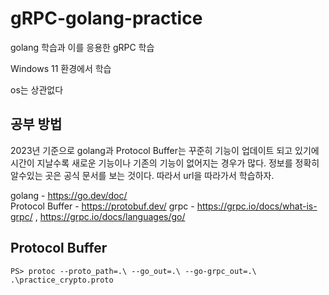 # gRPC-golang-practice
golang 학습과 이를 응용한 gRPC 학습  

Windows 11 환경에서 학습  

os는 상관없다  
## 공부 방법
2023년 기준으로 golang과 Protocol Buffer는 꾸준히 기능이 업데이트 되고 있기에 시간이 지날수록 새로운 기능이나 기존의 기능이 없어지는 경우가 많다. 정보를 정확히 알수있는 곳은 공식 문서를 보는 것이다. 따라서 url을 따라가서 학습하자.  

golang - https://go.dev/doc/  
Protocol Buffer - https://protobuf.dev/
grpc - https://grpc.io/docs/what-is-grpc/ , https://grpc.io/docs/languages/go/  


## Protocol Buffer
```shell
PS> protoc --proto_path=.\ --go_out=.\ --go-grpc_out=.\ .\practice_crypto.proto
```
